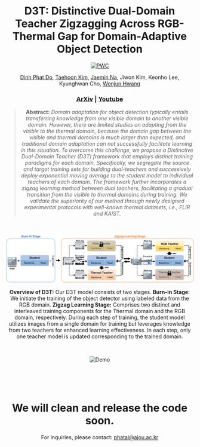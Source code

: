 
<div align="center">

# D3T: Distinctive Dual-Domain Teacher Zigzagging Across RGB-Thermal Gap for Domain-Adaptive Object Detection
[![PWC](https://cvpr.thecvf.com/static/core/img/cvpr-navbar-logo.svg)](https://arxiv.org/abs/2403.09359)

[Dinh Phat Do](https://github.com/EdwardDo69), [Taehoon Kim](https://scholar.google.com/citations?user=RrKoTX4AAAAJ&hl=en), [Jaemin Na](https://github.com/NaJaeMin92), Jiwon Kim, Keonho Lee, Kyunghwan Cho, [Wonjun Hwang](https://scholar.google.co.uk/citations?user=-I8AfBAAAAAJ&hl=en)<br>

### [ArXiv](https://arxiv.org/abs/2402.12974) | [Youtube](https://youtu.be/NPbjykByfRA?si=MbQUXWQ28rrT86AT)

> **Abstract:** *Domain adaptation for object detection typically entails transferring knowledge from one visible domain to another visible domain. However, there are limited studies on adapting from the visible to the thermal domain, because the domain gap between the visible and thermal domains is much larger than expected, and traditional domain adaptation can not successfully facilitate learning in this situation. To overcome this challenge, we propose a Distinctive Dual-Domain Teacher (D3T) framework that employs distinct training paradigms for each domain. Specifically, we segregate the source and target training sets for building dual-teachers and successively deploy exponential moving average to the student model to individual teachers of each domain. The framework further incorporates a zigzag learning method between dual teachers, facilitating a gradual transition from the visible to thermal domains during training. We validate the superiority of our method through newly designed experimental protocols with well-known thermal datasets, i.e., FLIR and KAIST.*

</br>

<p align="center">
<img src="/image/Figure2.jpg">
</p>

**Overview of D3T:** Our D3T model consists of two stages. **Burn-in Stage:** We initiate the training of the object detector using
labeled data from the RGB domain. **Zigzag Learning Stage:** Comprises two distinct and interleaved training components for the Thermal
domain and the RGB domain, respectively. During each step of training, the student model utilizes images from a single domain for
training but leverages knowledge from two teachers for enhanced learning effectiveness. In each step, only one teacher model is updated
corresponding to the trained domain.

</br>






<div align="center">
  
![Demo](/image/Demo.gif)

</div>



<br>
<br>
<br>

# We will clean and release the code soon.

For inquiries, please contact: phatai@ajou.ac.kr
